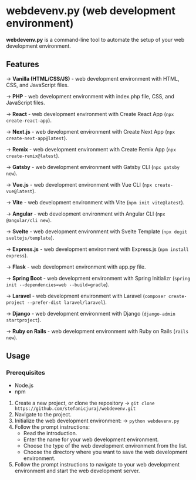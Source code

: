 # webdevenv.py (web development environment)

**webdevenv.py** is a command-line tool to automate the setup of your web development environment.

## Features

&rarr; **Vanilla (HTML/CSS/JS)** - web development environment with HTML, CSS, and JavaScript files.

&rarr; **PHP** - web development environment with index.php file, CSS, and JavaScript files.

&rarr; **React** - web development environment with Create React App (`npx create-react-app`).

&rarr; **Next.js** - web development environment with Create Next App (`npx create-next-app@latest`).

&rarr; **Remix** - web development environment with Create Remix App (`npx create-remix@latest`).

&rarr; **Gatsby** - web development environment with Gatsby CLI (`npx gatsby new`).

&rarr; **Vue.js** - web development environment with Vue CLI (`npx create-vue@latest`).

&rarr; **Vite** - web development environment with Vite (`npm init vite@latest`).

&rarr; **Angular** - web development environment with Angular CLI (`npx @angular/cli new`).

&rarr; **Svelte** - web development environment with Svelte Template (`npx degit sveltejs/template`).

&rarr; **Express.js** - web development environment with Express.js (`npm install express`).

&rarr; **Flask** - web development environment with app.py file.

&rarr; **Spring Boot** - web development environment with Spring Initializr (`spring init --dependencies=web --build=gradle`).

&rarr; **Laravel** - web development environment with Laravel (`composer create-project --prefer-dist laravel/laravel`).

&rarr; **Django** - web development environment with Django (`django-admin startproject`).

&rarr; **Ruby on Rails** - web development environment with Ruby on Rails (`rails new`).

## Usage

### Prerequisites

- Node.js
- npm

1. Create a new project, or clone the repository &rarr; `git clone https://github.com/stefanicjuraj/webdevenv.git`
2. Navigate to the project.
3. Initialize the web development environment: &rarr; `python webdevenv.py`
4. Follow the prompt instructions:
   - Read the introduction.
   - Enter the name for your web development environment.
   - Choose the type of the web development environment from the list.
   - Choose the directory where you want to save the web development environment.
5. Follow the prompt instructions to navigate to your web development environment and start the web development server.
